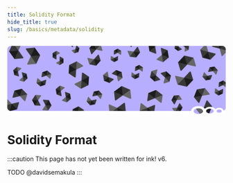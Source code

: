 ```yaml
---
title: Solidity Format
hide_title: true
slug: /basics/metadata/solidity
---
```


![Metadata Title Picture](/img/title/solidity.svg)

# Solidity Format

:::caution
This page has not yet been written for ink! v6.

TODO @davidsemakula
:::

